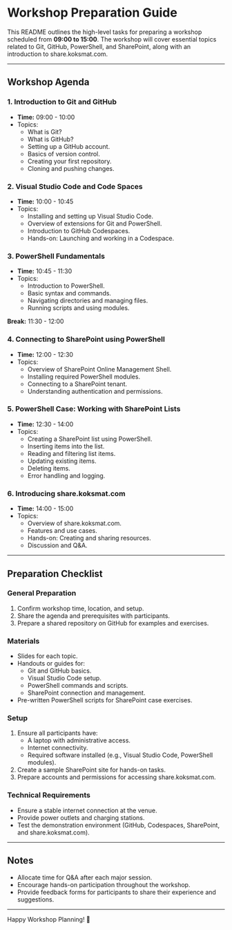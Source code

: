 # Workshop Preparation Guide

This README outlines the high-level tasks for preparing a workshop scheduled from **09:00 to 15:00**. The workshop will cover essential topics related to Git, GitHub, PowerShell, and SharePoint, along with an introduction to share.koksmat.com.

---

## Workshop Agenda

### 1. Introduction to Git and GitHub

- **Time:** 09:00 - 10:00
- Topics:
  - What is Git?
  - What is GitHub?
  - Setting up a GitHub account.
  - Basics of version control.
  - Creating your first repository.
  - Cloning and pushing changes.

### 2. Visual Studio Code and Code Spaces

- **Time:** 10:00 - 10:45
- Topics:
  - Installing and setting up Visual Studio Code.
  - Overview of extensions for Git and PowerShell.
  - Introduction to GitHub Codespaces.
  - Hands-on: Launching and working in a Codespace.

### 3. PowerShell Fundamentals

- **Time:** 10:45 - 11:30
- Topics:
  - Introduction to PowerShell.
  - Basic syntax and commands.
  - Navigating directories and managing files.
  - Running scripts and using modules.

**Break:** 11:30 - 12:00

### 4. Connecting to SharePoint using PowerShell

- **Time:** 12:00 - 12:30
- Topics:
  - Overview of SharePoint Online Management Shell.
  - Installing required PowerShell modules.
  - Connecting to a SharePoint tenant.
  - Understanding authentication and permissions.

### 5. PowerShell Case: Working with SharePoint Lists

- **Time:** 12:30 - 14:00
- Topics:
  - Creating a SharePoint list using PowerShell.
  - Inserting items into the list.
  - Reading and filtering list items.
  - Updating existing items.
  - Deleting items.
  - Error handling and logging.

### 6. Introducing share.koksmat.com

- **Time:** 14:00 - 15:00
- Topics:
  - Overview of share.koksmat.com.
  - Features and use cases.
  - Hands-on: Creating and sharing resources.
  - Discussion and Q&A.

---

## Preparation Checklist

### General Preparation

1. Confirm workshop time, location, and setup.
2. Share the agenda and prerequisites with participants.
3. Prepare a shared repository on GitHub for examples and exercises.

### Materials

- Slides for each topic.
- Handouts or guides for:
  - Git and GitHub basics.
  - Visual Studio Code setup.
  - PowerShell commands and scripts.
  - SharePoint connection and management.
- Pre-written PowerShell scripts for SharePoint case exercises.

### Setup

1. Ensure all participants have:
   - A laptop with administrative access.
   - Internet connectivity.
   - Required software installed (e.g., Visual Studio Code, PowerShell modules).
2. Create a sample SharePoint site for hands-on tasks.
3. Prepare accounts and permissions for accessing share.koksmat.com.

### Technical Requirements

- Ensure a stable internet connection at the venue.
- Provide power outlets and charging stations.
- Test the demonstration environment (GitHub, Codespaces, SharePoint, and share.koksmat.com).

---

## Notes

- Allocate time for Q&A after each major session.
- Encourage hands-on participation throughout the workshop.
- Provide feedback forms for participants to share their experience and suggestions.

---

Happy Workshop Planning! 🎉



